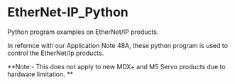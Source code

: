 # EtherNet-IP_Python
Python program examples on EtherNet/IP products. 

In refernce with our Application Note 48A, these python program is used to control the EtherNet/Ip products. 

**Note:- This does not apply to new MDX+ and M5 Servo products due to hardware limitation. 
**
